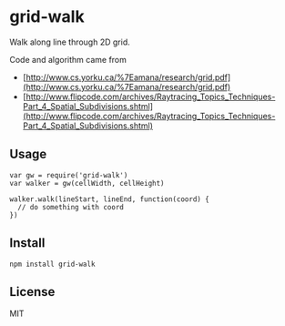 # grid-walk

Walk along line through 2D grid.

Code and algorithm came from

- [http://www.cs.yorku.ca/%7Eamana/research/grid.pdf](http://www.cs.yorku.ca/%7Eamana/research/grid.pdf)
- [http://www.flipcode.com/archives/Raytracing_Topics_Techniques-Part_4_Spatial_Subdivisions.shtml](http://www.flipcode.com/archives/Raytracing_Topics_Techniques-Part_4_Spatial_Subdivisions.shtml)

## Usage

    var gw = require('grid-walk')
    var walker = gw(cellWidth, cellHeight)
    
    walker.walk(lineStart, lineEnd, function(coord) {
      // do something with coord
    })

## Install

    npm install grid-walk

## License

MIT
